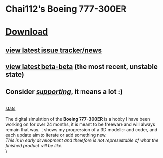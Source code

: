 # Chai112's Boeing 777-300ER
# [Download](https://github.com/Chai112/Chai112-s-Boeing-777-300ER/releases)

## [view latest issue tracker/news](https://github.com/Chai112/Chai112-s-Boeing-777-300ER/projects/1)
## [view latest beta-beta](https://github.com/Chai112/Chai112-s-Boeing-777-300ER/tree/master/src) (the most recent, unstable state)
## <b>Consider <i>[supporting](https://www.patreon.com/chai112)</i></b>, it means a lot :)
\
[stats](https://www.somsubhra.com/github-release-stats/?username=Chai112&repository=Chai112-s-Boeing-777-300ER)
\
\
The digital simulation of the <b>Boeing 777-300ER</b> is a hobby I have been working on for over 24 months, it is meant to be freeware and will always remain that way. It shows my progression of a 3D modeller and coder, and each update aim to iterate or add something new.\
<i>This is in early development and therefore is not representable of what the finished product will be like.</i>\
\
